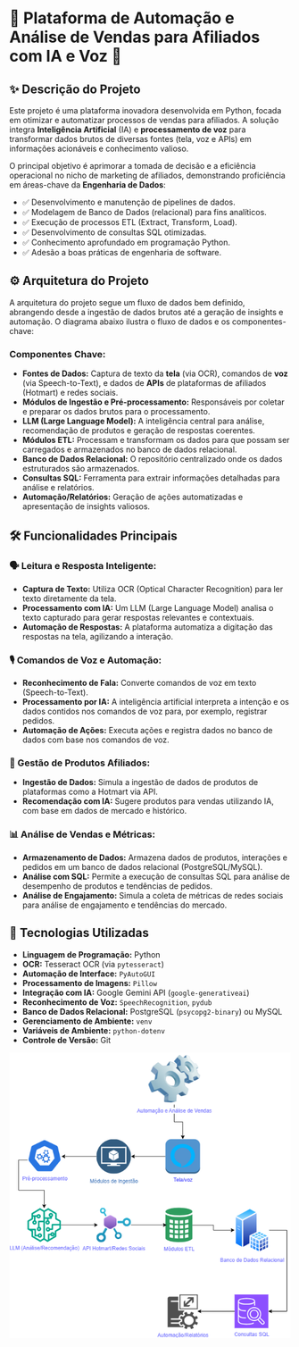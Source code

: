 

# 🚀 Plataforma de Automação e Análise de Vendas para Afiliados com IA e Voz 🚀

## ✨ Descrição do Projeto

Este projeto é uma plataforma inovadora desenvolvida em Python, focada em otimizar e automatizar processos de vendas para afiliados. A solução integra **Inteligência Artificial** (IA) e **processamento de voz** para transformar dados brutos de diversas fontes (tela, voz e APIs) em informações acionáveis e conhecimento valioso.

O principal objetivo é aprimorar a tomada de decisão e a eficiência operacional no nicho de marketing de afiliados, demonstrando proficiência em áreas-chave da **Engenharia de Dados**:

  * ✅ Desenvolvimento e manutenção de pipelines de dados.
  * ✅ Modelagem de Banco de Dados (relacional) para fins analíticos.
  * ✅ Execução de processos ETL (Extract, Transform, Load).
  * ✅ Desenvolvimento de consultas SQL otimizadas.
  * ✅ Conhecimento aprofundado em programação Python.
  * ✅ Adesão a boas práticas de engenharia de software.

## ⚙️ Arquitetura do Projeto

A arquitetura do projeto segue um fluxo de dados bem definido, abrangendo desde a ingestão de dados brutos até a geração de insights e automação. O diagrama abaixo ilustra o fluxo de dados e os componentes-chave:

### Componentes Chave:

  * **Fontes de Dados:** Captura de texto da **tela** (via OCR), comandos de **voz** (via Speech-to-Text), e dados de **APIs** de plataformas de afiliados (Hotmart) e redes sociais.
  * **Módulos de Ingestão e Pré-processamento:** Responsáveis por coletar e preparar os dados brutos para o processamento.
  * **LLM (Large Language Model):** A inteligência central para análise, recomendação de produtos e geração de respostas coerentes.
  * **Módulos ETL:** Processam e transformam os dados para que possam ser carregados e armazenados no banco de dados relacional.
  * **Banco de Dados Relacional:** O repositório centralizado onde os dados estruturados são armazenados.
  * **Consultas SQL:** Ferramenta para extrair informações detalhadas para análise e relatórios.
  * **Automação/Relatórios:** Geração de ações automatizadas e apresentação de insights valiosos.

## 🛠️ Funcionalidades Principais

### 🗣️ Leitura e Resposta Inteligente:

  * **Captura de Texto:** Utiliza OCR (Optical Character Recognition) para ler texto diretamente da tela.
  * **Processamento com IA:** Um LLM (Large Language Model) analisa o texto capturado para gerar respostas relevantes e contextuais.
  * **Automação de Respostas:** A plataforma automatiza a digitação das respostas na tela, agilizando a interação.

### 🎙️ Comandos de Voz e Automação:

  * **Reconhecimento de Fala:** Converte comandos de voz em texto (Speech-to-Text).
  * **Processamento por IA:** A inteligência artificial interpreta a intenção e os dados contidos nos comandos de voz para, por exemplo, registrar pedidos.
  * **Automação de Ações:** Executa ações e registra dados no banco de dados com base nos comandos de voz.

### 🛒 Gestão de Produtos Afiliados:

  * **Ingestão de Dados:** Simula a ingestão de dados de produtos de plataformas como a Hotmart via API.
  * **Recomendação com IA:** Sugere produtos para vendas utilizando IA, com base em dados de mercado e histórico.

### 📊 Análise de Vendas e Métricas:

  * **Armazenamento de Dados:** Armazena dados de produtos, interações e pedidos em um banco de dados relacional (PostgreSQL/MySQL).
  * **Análise com SQL:** Permite a execução de consultas SQL para análise de desempenho de produtos e tendências de pedidos.
  * **Análise de Engajamento:** Simula a coleta de métricas de redes sociais para análise de engajamento e tendências do mercado.

## 🚀 Tecnologias Utilizadas

  * **Linguagem de Programação:** Python
  * **OCR:** Tesseract OCR (via `pytesseract`)
  * **Automação de Interface:** `PyAutoGUI`
  * **Processamento de Imagens:** `Pillow`
  * **Integração com IA:** Google Gemini API (`google-generativeai`)
  * **Reconhecimento de Voz:** `SpeechRecognition`, `pydub`
  * **Banco de Dados Relacional:** PostgreSQL (`psycopg2-binary`) ou MySQL
  * **Gerenciamento de Ambiente:** `venv`
  * **Variáveis de Ambiente:** `python-dotenv`
  * **Controle de Versão:** Git

   ![]( Diagrama-fluxo-dados.drawio.png)
